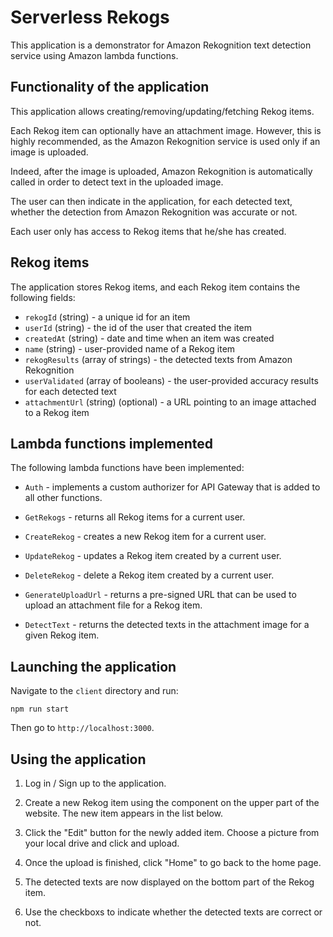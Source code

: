 # Serverless Rekogs

This application is a demonstrator for Amazon Rekognition text detection service using Amazon lambda functions.

## Functionality of the application

This application allows creating/removing/updating/fetching Rekog items.

Each Rekog item can optionally have an attachment image. However, this is highly recommended, as the Amazon Rekognition service is used only if an image is uploaded.
 
Indeed, after the image is uploaded, Amazon Rekognition is automatically called in order to detect text in the uploaded image.

The user can then indicate in the application, for each detected text, whether the detection from Amazon Rekognition was accurate or not.

Each user only has access to Rekog items that he/she has created.

## Rekog items

The application stores Rekog items, and each Rekog item contains the following fields:

* `rekogId` (string) - a unique id for an item
* `userId` (string) - the id of the user that created the item
* `createdAt` (string) - date and time when an item was created
* `name` (string) - user-provided name of a Rekog item 
* `rekogResults` (array of strings) - the detected texts from Amazon Rekognition
* `userValidated` (array of booleans) - the user-provided accuracy results for each detected text
* `attachmentUrl` (string) (optional) - a URL pointing to an image attached to a Rekog item


## Lambda functions implemented

The following lambda functions have been implemented:

* `Auth` - implements a custom authorizer for API Gateway that is added to all other functions.

* `GetRekogs` - returns all Rekog items for a current user.

* `CreateRekog` - creates a new Rekog item for a current user. 

* `UpdateRekog` - updates a Rekog item created by a current user.

* `DeleteRekog` - delete a Rekog item created by a current user.

* `GenerateUploadUrl` - returns a pre-signed URL that can be used to upload an attachment file for a Rekog item.

* `DetectText` - returns the detected texts in the attachment image for a given Rekog item.

## Launching the application

Navigate to the `client` directory and run:
```
npm run start
```
Then go to `http://localhost:3000`.

## Using the application

1. Log in / Sign up to the application.

1. Create a new Rekog item using the component on the upper part of the website.
The new item appears in the list below.

1. Click the "Edit" button for the newly added item. Choose a picture from your local drive and click and upload.

1. Once the upload is finished, click "Home" to go back to the home page.

1. The detected texts are now displayed on the bottom part of the Rekog item.

1. Use the checkboxs to indicate whether the detected texts are correct or not.

